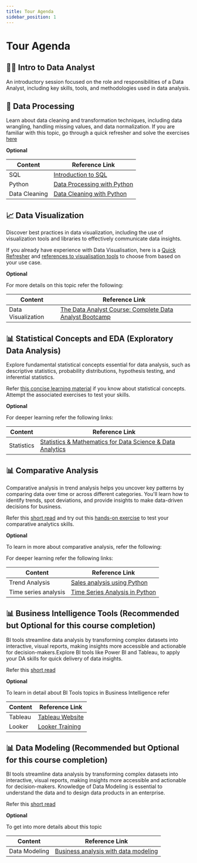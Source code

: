 ```yaml
---
title: Tour Agenda
sidebar_position: 1
---
```


# Tour Agenda

## 👩‍💻 Intro to Data Analyst
An introductory session focused on the role and responsibilities of a Data Analyst, including key skills, tools, and methodologies used in data analysis.


## 🔄 Data Processing
Learn about data cleaning and transformation techniques, including data wrangling, handling missing values, and data normalization.
If you are familiar with this topic, go through a quick refresher and solve the exercises
[here](https://data-navigators.github.io/docs/data-processing/SQL/sql-quick-review#)

**Optional**

| Content      | Reference Link                       |
|--------------|-------------------------------------|
| SQL          | [Introduction to SQL](https://thoughtworks.udemy.com/course/sql-introduction-to-mysql/learn/lecture/29407174?learning_path_id=7614108#overview) |
| Python       | [Data Processing with Python](https://thoughtworks.udemy.com/course/the-data-analyst-course-complete-data-analyst-bootcamp/learn/lecture/22864769?course_portion_id=635214&learning_path_id=7614108#overview) |
| Data Cleaning | [Data Cleaning with Python](https://towardsdatascience.com/how-to-clean-your-data-in-python-8f178638b98d) |



## 📈 Data Visualization
Discover best practices in data visualization, including the use of visualization tools and libraries to effectively communicate data insights.

If you already have experience with Data Visualisation, here is a [Quick Refresher](https://github.com/Data-Navigators/data-navigators.github.io/blob/0e08e4542f9f2683f7f3dbf50e61728ca3f6a29e/docs/data-visualisation/understanding-your-data.md) and [references to visualisation tools](https://github.com/Data-Navigators/data-navigators.github.io/blob/0e08e4542f9f2683f7f3dbf50e61728ca3f6a29e/docs/data-visualisation/visualization-tools.md) to choose from based on your use case.

**Optional**

For more details on this topic refer the following:

| Content       | Reference Link                    |
|-------------|----------------------------|
| Data Visualization    | [The Data Analyst Course: Complete Data Analyst Bootcamp](https://thoughtworks.udemy.com/course/the-data-analyst-course-complete-data-analyst-bootcamp/learn/lecture/22842665?course_portion_id=635218&learning_path_id=7614108#overview) |


## 📊 Statistical Concepts and EDA (Exploratory Data Analysis)
Explore fundamental statistical concepts essential for data analysis, such as descriptive statistics, probability distributions, hypothesis testing, and inferential statistics.

Refer [this concise learning material](https://data-navigators.github.io/docs/category/statistical-concepts-eda) if you know about statistical concepts. Attempt the associated exercises to test your skills.

**Optional**

For deeper learning refer the following links:


| Content       | Reference Link                    |
|-------------|----------------------------|
| Statistics    | [Statistics & Mathematics for Data Science & Data Analytics](https://thoughtworks.udemy.com/course/statistics-for-data-science-data-analytics/learn/lecture/23236178#overview) |



## 📊 Comparative Analysis
Comparative analysis in trend analysis helps you uncover key patterns by comparing data over time or across different categories. You'll learn how to identify trends, spot deviations, and provide insights to make data-driven decisions for business.

Refer this [short read](https://data-navigators.github.io/docs/category/statistical-concepts-eda) and try out this [hands-on exercise](https://data-navigators.github.io/docs/comparative-analysis/Trend%20Analysis/Exercise) to test your comparative analytics skills.

**Optional**

To learn in more about comparative analysis, refer the following:

For deeper learning refer the following links:


| Content       | Reference Link                    |
|-------------|----------------------------|
| Trend Analysis    | [Sales analysis using Python](https://medium.com/@sbrnkthln/bakery-sales-analysis-with-python-d37478ebbcab) |
| Time series analysis    | [Time Series Analysis in Python](https://www.simplilearn.com/tutorials/python-tutorial/time-series-analysis-in-python) |


## 📊 Business Intelligence Tools (Recommended but Optional for this course completion)
BI tools streamline data analysis by transforming complex datasets into interactive, visual reports, making insights more accessible and actionable for decision-makers.Explore BI tools like Power BI and Tableau, to apply your DA skills for quick delivery of data insights.

Refer this [short read](https://data-navigators.github.io/docs/bi-tools/business-intelligence)

**Optional**

To learn in detail about BI Tools topics in Business Intelligence refer

| Content       | Reference Link                    |
|-------------|----------------------------|
|  Tableau   | [Tableau Website](https://public.tableau.com/app/discover) |
|  Looker   | [Looker Training](https://thoughtworks.udemy.com/course/google-looker-lookml/) |


## 📊 Data Modeling (Recommended but Optional for this course completion)
BI tools streamline data analysis by transforming complex datasets into interactive, visual reports, making insights more accessible and actionable for decision-makers. Knowledge of Data Modeling is essential to understand the data and to design data products in an enterprise.

Refer this [short read](https://data-navigators.github.io/docs/data-modeling/intro-to-data-modeling)

**Optional**

To get into more details about this topic

| Content       | Reference Link                    |
|-------------|----------------------------|
|  Data Modeling   | [Business analysis with data modeling](https://thoughtworks.udemy.com/course/business-analysis-data-modelling/#overview) |


